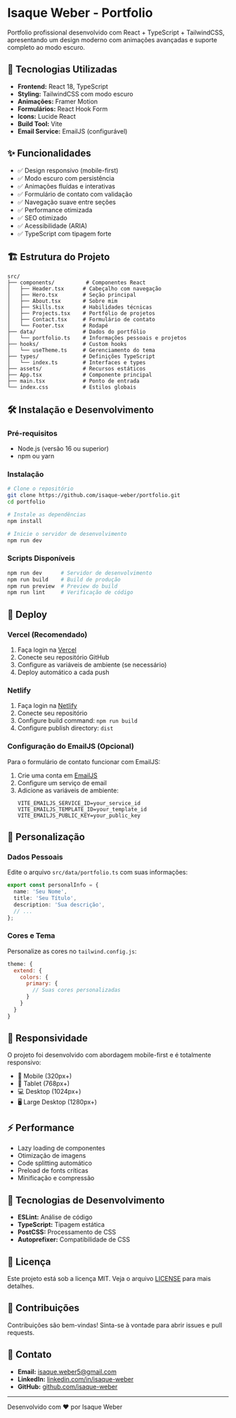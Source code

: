 # Isaque Weber - Portfolio

Portfolio profissional desenvolvido com React + TypeScript + TailwindCSS, apresentando um design moderno com animações avançadas e suporte completo ao modo escuro.

## 🚀 Tecnologias Utilizadas

- **Frontend:** React 18, TypeScript
- **Styling:** TailwindCSS com modo escuro
- **Animações:** Framer Motion
- **Formulários:** React Hook Form
- **Icons:** Lucide React
- **Build Tool:** Vite
- **Email Service:** EmailJS (configurável)

## ✨ Funcionalidades

- ✅ Design responsivo (mobile-first)
- ✅ Modo escuro com persistência
- ✅ Animações fluídas e interativas
- ✅ Formulário de contato com validação
- ✅ Navegação suave entre seções
- ✅ Performance otimizada
- ✅ SEO otimizado
- ✅ Acessibilidade (ARIA)
- ✅ TypeScript com tipagem forte

## 🏗️ Estrutura do Projeto

```
src/
├── components/          # Componentes React
│   ├── Header.tsx      # Cabeçalho com navegação
│   ├── Hero.tsx        # Seção principal
│   ├── About.tsx       # Sobre mim
│   ├── Skills.tsx      # Habilidades técnicas
│   ├── Projects.tsx    # Portfólio de projetos
│   ├── Contact.tsx     # Formulário de contato
│   └── Footer.tsx      # Rodapé
├── data/               # Dados do portfólio
│   └── portfolio.ts    # Informações pessoais e projetos
├── hooks/              # Custom hooks
│   └── useTheme.ts     # Gerenciamento do tema
├── types/              # Definições TypeScript
│   └── index.ts        # Interfaces e types
├── assets/             # Recursos estáticos
├── App.tsx             # Componente principal
├── main.tsx            # Ponto de entrada
└── index.css           # Estilos globais
```

## 🛠️ Instalação e Desenvolvimento

### Pré-requisitos

- Node.js (versão 16 ou superior)
- npm ou yarn

### Instalação

```bash
# Clone o repositório
git clone https://github.com/isaque-weber/portfolio.git
cd portfolio

# Instale as dependências
npm install

# Inicie o servidor de desenvolvimento
npm run dev
```

### Scripts Disponíveis

```bash
npm run dev      # Servidor de desenvolvimento
npm run build    # Build de produção
npm run preview  # Preview do build
npm run lint     # Verificação de código
```

## 🚀 Deploy

### Vercel (Recomendado)

1. Faça login na [Vercel](https://vercel.com)
2. Conecte seu repositório GitHub
3. Configure as variáveis de ambiente (se necessário)
4. Deploy automático a cada push

### Netlify

1. Faça login na [Netlify](https://netlify.com)
2. Conecte seu repositório
3. Configure build command: `npm run build`
4. Configure publish directory: `dist`

### Configuração do EmailJS (Opcional)

Para o formulário de contato funcionar com EmailJS:

1. Crie uma conta em [EmailJS](https://emailjs.com)
2. Configure um serviço de email
3. Adicione as variáveis de ambiente:
   ```env
   VITE_EMAILJS_SERVICE_ID=your_service_id
   VITE_EMAILJS_TEMPLATE_ID=your_template_id
   VITE_EMAILJS_PUBLIC_KEY=your_public_key
   ```

## 🎨 Personalização

### Dados Pessoais

Edite o arquivo `src/data/portfolio.ts` com suas informações:

```typescript
export const personalInfo = {
  name: 'Seu Nome',
  title: 'Seu Título',
  description: 'Sua descrição',
  // ...
};
```

### Cores e Tema

Personalize as cores no `tailwind.config.js`:

```javascript
theme: {
  extend: {
    colors: {
      primary: {
        // Suas cores personalizadas
      }
    }
  }
}
```

## 📱 Responsividade

O projeto foi desenvolvido com abordagem mobile-first e é totalmente responsivo:

- 📱 Mobile (320px+)
- 📱 Tablet (768px+)
- 💻 Desktop (1024px+)
- 🖥️ Large Desktop (1280px+)

## ⚡ Performance

- Lazy loading de componentes
- Otimização de imagens
- Code splitting automático
- Preload de fonts críticas
- Minificação e compressão

## 🔧 Tecnologias de Desenvolvimento

- **ESLint:** Análise de código
- **TypeScript:** Tipagem estática
- **PostCSS:** Processamento de CSS
- **Autoprefixer:** Compatibilidade de CSS

## 📄 Licença

Este projeto está sob a licença MIT. Veja o arquivo [LICENSE](LICENSE) para mais detalhes.

## 🤝 Contribuições

Contribuições são bem-vindas! Sinta-se à vontade para abrir issues e pull requests.

## 📧 Contato

- **Email:** isaque.weber5@gmail.com
- **LinkedIn:** [linkedin.com/in/isaque-weber](https://linkedin.com/in/isaque-weber)
- **GitHub:** [github.com/isaque-weber](https://github.com/isaque-weber)

---

Desenvolvido com ❤️ por Isaque Weber
